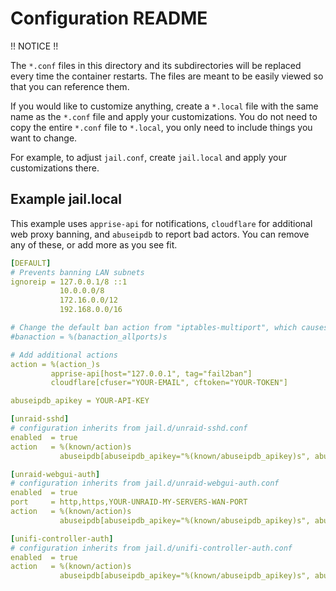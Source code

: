 # Configuration README

!! NOTICE !!

The `*.conf` files in this directory and its subdirectories will be replaced every time the container restarts. The files are meant to be easily viewed so that you can reference them.

If you would like to customize anything, create a `*.local` file with the same name as the `*.conf` file and apply your customizations. You do not need to copy the entire `*.conf` file to `*.local`, you only need to include things you want to change.

For example, to adjust `jail.conf`, create `jail.local` and apply your customizations there.

## Example jail.local

This example uses `apprise-api` for notifications, `cloudflare` for additional web proxy banning, and `abuseipdb` to report bad actors. You can remove any of these, or add more as you see fit.

```yaml
[DEFAULT]
# Prevents banning LAN subnets
ignoreip = 127.0.0.1/8 ::1
           10.0.0.0/8
           172.16.0.0/12
           192.168.0.0/16

# Change the default ban action from "iptables-multiport", which causes issues on some platforms, to "iptables-allports".
#banaction = %(banaction_allports)s

# Add additional actions
action = %(action_)s
         apprise-api[host="127.0.0.1", tag="fail2ban"]
         cloudflare[cfuser="YOUR-EMAIL", cftoken="YOUR-TOKEN"]

abuseipdb_apikey = YOUR-API-KEY

[unraid-sshd]
# configuration inherits from jail.d/unraid-sshd.conf
enabled  = true
action   = %(known/action)s
           abuseipdb[abuseipdb_apikey="%(known/abuseipdb_apikey)s", abuseipdb_category="18,22"]

[unraid-webgui-auth]
# configuration inherits from jail.d/unraid-webgui-auth.conf
enabled  = true
port     = http,https,YOUR-UNRAID-MY-SERVERS-WAN-PORT
action   = %(known/action)s
           abuseipdb[abuseipdb_apikey="%(known/abuseipdb_apikey)s", abuseipdb_category="18,21"]

[unifi-controller-auth]
# configuration inherits from jail.d/unifi-controller-auth.conf
enabled  = true
action   = %(known/action)s
           abuseipdb[abuseipdb_apikey="%(known/abuseipdb_apikey)s", abuseipdb_category="18,21"]
```
